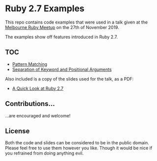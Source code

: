 # Ruby 2.7 Examples

This repo contains code examples that were used in a talk given at the [Melbourne Ruby Meetup](https://www.meetup.com/Ruby-On-Rails-Oceania-Melbourne/) on the 27th of November 2019.

The examples show off features introduced in Ruby 2.7.

## TOC

* [Pattern Matching](./pattern-matching)
* [Separation of Keyword and Positional Arguments](./argument-separation)

Also included is a copy of the slides used for the talk, as a PDF:

* [A Quick Look at Ruby 2.7](./slides.pdf)

## Contributions...

...are encouraged and welcome!

## License

Both the code and slides can be considered to be in the public domain. Please feel free to use them however you like. Though it would be nice if you refrained from doing anything evil.
